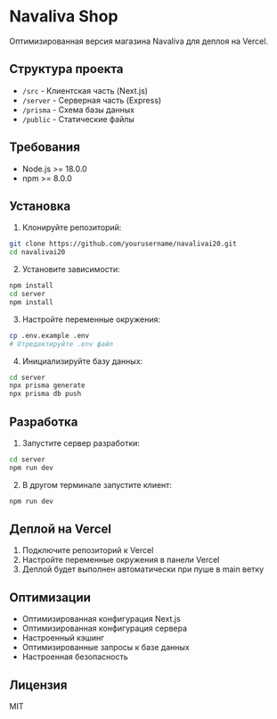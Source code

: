 # Navaliva Shop

Оптимизированная версия магазина Navaliva для деплоя на Vercel.

## Структура проекта

- `/src` - Клиентская часть (Next.js)
- `/server` - Серверная часть (Express)
- `/prisma` - Схема базы данных
- `/public` - Статические файлы

## Требования

- Node.js >= 18.0.0
- npm >= 8.0.0

## Установка

1. Клонируйте репозиторий:
```bash
git clone https://github.com/yourusername/navalivai20.git
cd navalivai20
```

2. Установите зависимости:
```bash
npm install
cd server
npm install
```

3. Настройте переменные окружения:
```bash
cp .env.example .env
# Отредактируйте .env файл
```

4. Инициализируйте базу данных:
```bash
cd server
npx prisma generate
npx prisma db push
```

## Разработка

1. Запустите сервер разработки:
```bash
cd server
npm run dev
```

2. В другом терминале запустите клиент:
```bash
npm run dev
```

## Деплой на Vercel

1. Подключите репозиторий к Vercel
2. Настройте переменные окружения в панели Vercel
3. Деплой будет выполнен автоматически при пуше в main ветку

## Оптимизации

- Оптимизированная конфигурация Next.js
- Оптимизированная конфигурация сервера
- Настроенный кэшинг
- Оптимизированные запросы к базе данных
- Настроенная безопасность

## Лицензия

MIT 